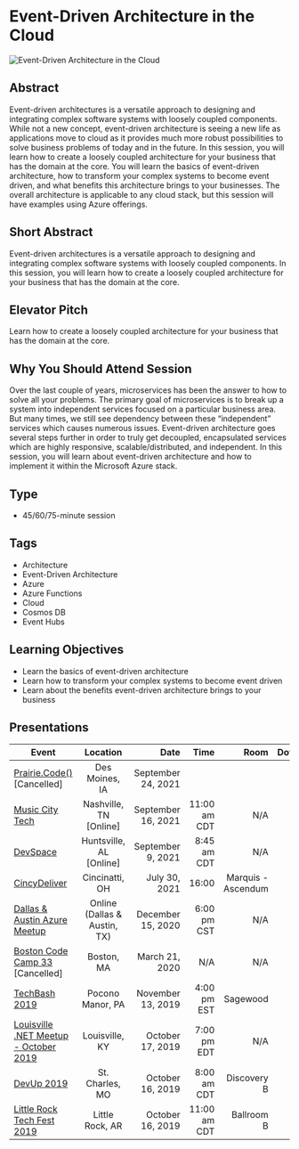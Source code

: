 # Event-Driven Architecture in the Cloud

![Event-Driven Architecture in the Cloud](https://chadgreen.blob.core.windows.net/slides/Event%20Driven%20Architecture%20in%20the%20Cloud.jpg)

## Abstract
Event-driven architectures is a versatile approach to designing and integrating complex software systems with loosely coupled components.  While not a new concept, event-driven architecture is seeing a new life as applications move to cloud as it provides much more robust possibilities to solve business problems of today and in the future.  In this session, you will learn how to create a loosely coupled architecture for your business that has the domain at the core.  You will learn the basics of event-driven architecture, how to transform your complex systems to become event driven, and what benefits this architecture brings to your businesses.  The overall architecture is applicable to any cloud stack, but this session will have examples using Azure offerings.

## Short Abstract
Event-driven architectures is a versatile approach to designing and integrating complex software systems with loosely coupled components.  In this session, you will learn how to create a loosely coupled architecture for your business that has the domain at the core.

## Elevator Pitch
Learn how to create a loosely coupled architecture for your business that has the domain at the core.

## Why You Should Attend Session
Over the last couple of years, microservices has been the answer to how to solve all your problems.  The primary goal of microservices is to break up a system into independent services focused on a particular business area.  But many times, we still see dependency between these “independent” services which causes numerous issues.  Event-driven architecture goes several steps further in order to truly get decoupled, encapsulated services which are highly responsive, scalable/distributed, and independent. In this session, you will learn about event-driven architecture and how to implement it within the Microsoft Azure stack.

## Type
* 45/60/75-minute session

## Tags
* Architecture
* Event-Driven Architecture
* Azure
* Azure Functions
* Cloud
* Cosmos DB
* Event Hubs

## Learning Objectives
* Learn the basics of event-driven architecture
* Learn how to transform your complex systems to become event driven
* Learn about the benefits event-driven architecture brings to your business

## Presentations
| Event | Location | Date | Time | Room | Downloads |
|-----------|:-----------:|-----------:|-----------:|-----------:|-----------:|
| [Prairie.Code()](https://prairiecode.amegala.com/) [Cancelled] | Des Moines, IA | September 24, 2021 | | | N/A |
| [Music City Tech](https://whova.com/embedded/speaker_session_detail/music_202109/1890992/) | Nashville, TN [Online] | September 16, 2021 | 11:00 am CDT | N/A | [Slides](https://chadgreen.blob.core.windows.net/slides/EventDrivenArchictureInTheCloud-MusicCityCode.pdf) |
| [DevSpace](https://www.devspaceconf.com/sessions.html) | Huntsville, AL [Online] | September 9, 2021 | 8:45 am CDT | N/A | [Slides](https://chadgreen.blob.core.windows.net/slides/EventDrivenArchictureInTheCloud-DevSpace.pdf) |
| [CincyDeliver](https://www.cincydeliver.org/Sessions/Details/4237) | Cincinatti, OH | July 30, 2021 | 16:00 | Marquis - Ascendum | [Slides](https://chadgreen.blob.core.windows.net/slides/EventDrivenArchictureInTheCloud-CincyDeliver.pdf) |
| [Dallas & Austin Azure Meetup](https://www.meetup.com/azureaustin/events/273440904/) | Online (Dallas & Austin, TX) | December 15, 2020 | 6:00 pm CST | N/A | [Slides](https://chadgreen.blob.core.windows.net/slides/Event-Driven%20Architecture%20in%20the%20Cloud%20-%20Dallas%20&%20Austin%20Azure%20Meetup.pdf) |
| [Boston Code Camp 33](https://www.bostoncodecamp.com/sessions#panel-body-16874) [Cancelled] | Boston, MA | March 21, 2020 | N/A | N/A | N/A |
| [TechBash 2019](https://techbash.com/sessions) | Pocono Manor, PA | November 13, 2019 | 4:00 pm EST | Sagewood | [Slides](https://chadgreen.blob.core.windows.net/slides/Event-Driven%20Architecture%20in%20the%20Cloud%20-%20TechBash.pdf) |
| [Louisville .NET Meetup - October 2019](https://www.meetup.com/Louisville-DotNet/events/264034194/) | Louisville, KY | October 17, 2019 | 7:00 pm EDT | N/A | [Slides](https://chadgreen.blob.core.windows.net/slides/Event-Driven%20Architecture%20in%20the%20Cloud%20-%20Louisville%20.NET.pdf) |
| [DevUp 2019](https://www.devupconf.org/sessions) | St. Charles, MO | October 16, 2019 | 8:00 am CDT | Discovery B | [Slides](https://chadgreen.blob.core.windows.net/slides/Event-Driven%20Architecture%20in%20the%20Cloud%20-%20DevUp.pdf) |
| [Little Rock Tech Fest 2019](http://www.lrtechfest.com/sessions/123738) | Little Rock, AR | October 16, 2019 | 11:00 am CDT | Ballroom B | [Slides](https://chadgreen.blob.core.windows.net/slides/Event-Driven%20Architecture%20in%20the%20Cloud%20-%20Little%20Rock%20Tech%20Fest.pdf) |